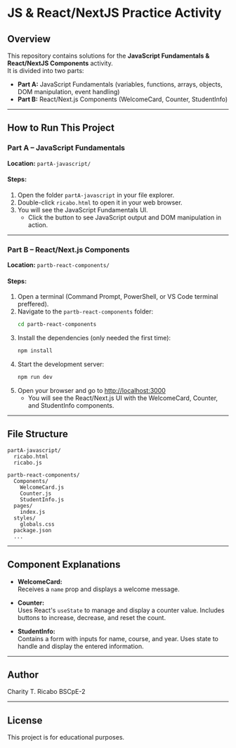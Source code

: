 # JS & React/NextJS Practice Activity

## Overview

This repository contains solutions for the **JavaScript Fundamentals & React/NextJS Components** activity.  
It is divided into two parts:

- **Part A:** JavaScript Fundamentals (variables, functions, arrays, objects, DOM manipulation, event handling)
- **Part B:** React/Next.js Components (WelcomeCard, Counter, StudentInfo)

---

## How to Run This Project

### Part A – JavaScript Fundamentals

**Location:** `partA-javascript/`

#### Steps:
1. Open the folder `partA-javascript` in your file explorer.
2. Double-click `ricabo.html` to open it in your web browser.
3. You will see the JavaScript Fundamentals UI.  
   - Click the button to see JavaScript output and DOM manipulation in action.

---

### Part B – React/Next.js Components

**Location:** `partb-react-components/`

#### Steps:
1. Open a terminal (Command Prompt, PowerShell, or VS Code terminal preffered).
2. Navigate to the `partb-react-components` folder:
   ```sh
   cd partb-react-components
   ```
3. Install the dependencies (only needed the first time):
   ```sh
   npm install
   ```
4. Start the development server:
   ```sh
   npm run dev
   ```
5. Open your browser and go to [http://localhost:3000](http://localhost:3000)  
   - You will see the React/Next.js UI with the WelcomeCard, Counter, and StudentInfo components.

---

## File Structure

```
partA-javascript/
  ricabo.html
  ricabo.js

partb-react-components/
  Components/
    WelcomeCard.js
    Counter.js
    StudentInfo.js
  pages/
    index.js
  styles/
    globals.css
  package.json
  ...
```

---

## Component Explanations

- **WelcomeCard:**  
  Receives a `name` prop and displays a welcome message.

- **Counter:**  
  Uses React's `useState` to manage and display a counter value. Includes buttons to increase, decrease, and reset the count.

- **StudentInfo:**  
  Contains a form with inputs for name, course, and year. Uses state to handle and display the entered information.

---

## Author

Charity T. Ricabo
BSCpE-2

---

## License

This project is for educational purposes.
